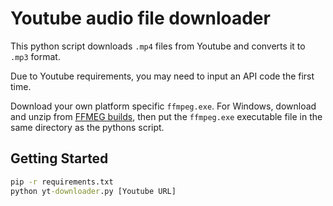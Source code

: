 # Youtube audio file downloader

This python script downloads `.mp4` files from Youtube and converts it to `.mp3` format.

Due to Youtube requirements, you may need to input an API code the first time.

Download your own platform specific `ffmpeg.exe`. For Windows, download and unzip from [FFMEG builds](https://www.gyan.dev/ffmpeg/builds/), then put the `ffmpeg.exe` executable file in the same directory as the pythons script.


## Getting Started

```cmd
pip -r requirements.txt
python yt-downloader.py [Youtube URL]
```